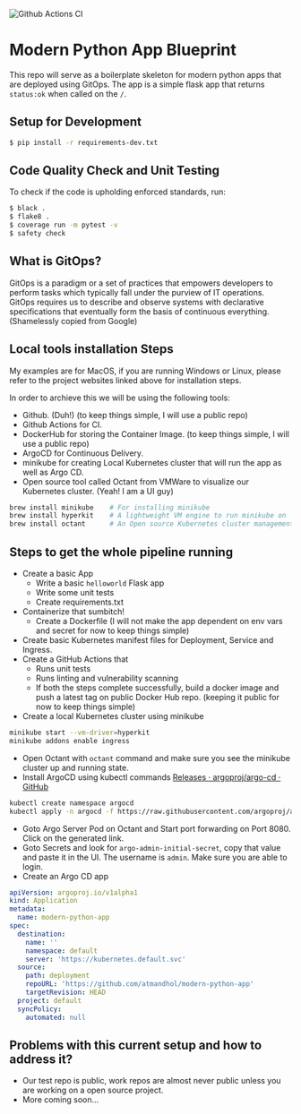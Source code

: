 ![Github Actions CI](https://github.com/atmandhol/modern-python-app/actions/workflows/ci.yaml/badge.svg)


# Modern Python App Blueprint
This repo will serve as a boilerplate skeleton for modern python apps that are deployed using GitOps. The app is a simple flask app that returns `status:ok` when called on the `/`.

## Setup for Development
```bash
$ pip install -r requirements-dev.txt
```

## Code Quality Check and Unit Testing
To check if the code is upholding enforced standards, run:
```bash
$ black .
$ flake8 .
$ coverage run -m pytest -v
$ safety check
```

## What is GitOps?
GitOps is a paradigm or a set of practices that empowers developers to perform tasks which typically fall under the purview of IT operations. GitOps requires us to describe and observe systems with declarative specifications that eventually form the basis of continuous everything.
(Shamelessly copied from Google)

## Local tools installation Steps
My examples are for MacOS, if you are running Windows or Linux, please refer to the project websites linked above for installation steps.

In order to archieve this we will be using the following tools:
- Github. (Duh!) (to keep things simple, I will use a public repo)
- Github Actions for CI.
- DockerHub for storing the Container Image. (to keep things simple, I will use a public repo)
- ArgoCD for Continuous Delivery.
- minikube for creating Local Kubernetes cluster that will run the app as well as Argo CD.
- Open source tool called Octant from VMWare to visualize our Kubernetes cluster. (Yeah! I am a UI guy)

```bash
brew install minikube    # For installing minikube
brew install hyperkit    # A lightweight VM engine to run minikube on
brew install octant      # An Open source Kubernetes cluster management UI from VMWare
```

## Steps to get the whole pipeline running
- Create a basic App
    - Write a basic `helloworld` Flask app
    - Write some unit tests
    - Create requirements.txt
- Containerize that sumbitch!
    - Create a Dockerfile (I will not make the app dependent on env vars and secret for now to keep things simple)
- Create basic Kubernetes manifest files for Deployment, Service and Ingress.
- Create a GitHub Actions that
    - Runs unit tests
    - Runs linting and vulnerability scanning
    - If both the steps complete successfully, build a docker image and push a latest tag on public Docker Hub repo. (keeping it public for now to keep things simple)
- Create a local Kubernetes cluster using minikube
```bash
minikube start --vm-driver=hyperkit
minikube addons enable ingress
```
- Open Octant with `octant` command and make sure you see the minikube cluster up and running state.
- Install ArgoCD using kubectl commands
[Releases · argoproj/argo-cd · GitHub](https://github.com/argoproj/argo-cd/releases)
```bash
kubectl create namespace argocd
kubectl apply -n argocd -f https://raw.githubusercontent.com/argoproj/argo-cd/v2.1.4/manifests/install.yaml
```
- Goto Argo Server Pod on Octant and Start port forwarding on Port 8080. Click on the generated link.
- Goto Secrets and look for `argo-admin-initial-secret`, copy that value and paste it in the UI. The username is `admin`. Make sure you are able to login.
- Create an Argo CD app
```yaml
apiVersion: argoproj.io/v1alpha1
kind: Application
metadata:
  name: modern-python-app
spec:
  destination:
    name: ''
    namespace: default
    server: 'https://kubernetes.default.svc'
  source:
    path: deployment
    repoURL: 'https://github.com/atmandhol/modern-python-app'
    targetRevision: HEAD
  project: default
  syncPolicy:
    automated: null
```


## Problems with this current setup and how to address it?
- Our test repo is public, work repos are almost never public unless you are working on a open source project.
- More coming soon...